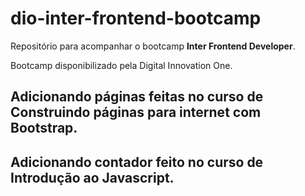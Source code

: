 # dio-inter-frontend-bootcamp

Repositório para acompanhar o bootcamp **Inter Frontend Developer**.

Bootcamp disponibilizado pela Digital Innovation One.


## Adicionando páginas feitas no curso de **Construindo páginas para internet com Bootstrap**.
## Adicionando contador feito no curso de **Introdução ao Javascript**.
